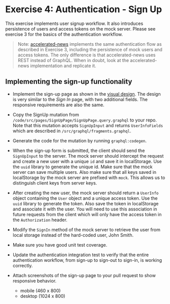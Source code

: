 # Exercise 4: Authentication - Sign Up

This exercise implements user signup workflow. It also introduces persistence of
users and access tokens on the mock server. Please see exercise 3 for the basics
of the authentication workflow.

> Note: [accelerated-news](https://github.com/PublicisSapient/accelerated-news)
> implements the same authentication flow as described in Exercise 3, including
> the persistence of mock users and access tokens. The only difference is that
> accelerated-news uses REST instead of GraphQL. When in doubt, look at the
> accelerated-news implementation and replicate it.

## Implementing the sign-up functionality

- Implement the sign-up page as shown in the
  [visual design](https://www.figma.com/file/UdOTt1Z2fTnm0Cbi0FA1We/Bullsfirst).
  The design is very similar to the _Sign In_ page, with two additional fields.
  The responsive requirements are also the same.

- Copy the SignUp mutation from
  `/code/src/pages/SignUpPage/SignUpPage.query.graphql` to your repo. Note that
  this mutation accepts `SignUpInput` and returns `UserInfoFields` which are
  described in `/src/graphql/fragments.graphql`.

- Generate the code for the mutation by running `graphql:codegen`.

- When the sign-up form is submitted, the client should send the `SignUpInput`
  to the server. The mock server should intercept the request and create a new
  user with a unique `id` and save it in localStorage. Use the `uuid` library to
  generate the unique id. Make sure that the mock server can save multiple
  users. Also make sure that all keys saved in localStorage by the mock server
  are prefixed with `mock`. This allows us to distinguish client keys from
  server keys.

- After creating the new user, the mock server should return a `UserInfo` object
  containing the `User` object and a unique access token. Use the `uuid` library
  to generate the token. Also save the token in localStorage and associate it
  with the user. You will need to use this association in future requests from
  the client which will only have the access token in the `Authorization`
  header.

- Modify the `SignIn` method of the mock server to retrieve the user from local
  storage instead of the hard-coded user, John Smith.

- Make sure you have good unit test coverage.

- Update the authentication integration test to verify that the entire
  authentication workflow, from sign-up to sign-out to sign-in, is working
  correctly.

- Attach screenshots of the sign-up page to your pull request to show responsive
  behavior.
  - mobile (460 x 800)
  - desktop (1024 x 800)
